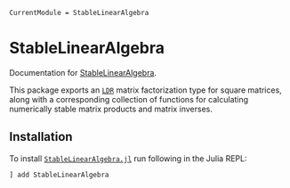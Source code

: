 ```@meta
CurrentModule = StableLinearAlgebra
```

# StableLinearAlgebra

Documentation for [StableLinearAlgebra](https://github.com/cohensbw/StableLinearAlgebra.jl).

This package exports an [`LDR`](@ref) matrix factorization type for square matrices, along with a corresponding collection of functions for
calculating numerically stable matrix products and matrix inverses.

## Installation
To install [`StableLinearAlgebra.jl`](https://github.com/cohensbw/StableLinearAlgebra.jl) run following in the Julia REPL:

```julia
] add StableLinearAlgebra
```
